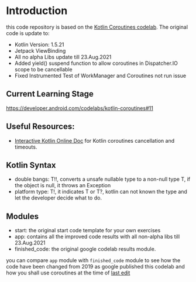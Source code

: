 # Introduction

this code repository is based on the [Kotlin Coroutines codelab](https://developer.android.com/codelabs/kotlin-coroutines#0). The original code is update to:


* Kotlin Version: 1.5.21
* Jetpack ViewBinding
* All no alpha Libs update till 23.Aug.2021
* Added yield() suspend function to allow coroutines in Dispatcher.IO scope to be cancellable
* Fixed Instrumented Test of WorkManager and Coroutines not run issue

## Current Learning Stage
https://developer.android.com/codelabs/kotlin-coroutines#11

## Useful Resources:
* [Interactive Kotlin Online Doc](https://kotlinlang.org/docs/cancellation-and-timeouts.html#making-computation-code-cancellable) for Kotlin coroutines cancellation and timeouts.

## Kotlin Syntax

* double bangs: T!!, converts a unsafe nullable type to a non-null type T, if the object is null, it throws an Exception
* platform type: T!, it indicates T or T?, kotlin can not known the type and let the developer decide what to do.

## Modules
* start: the original start code template for your own exercises
* app: contains all the improved code results with all non-alpha libs till 23.Aug.2021
* finished_code: the original google codelab results module.

you can compare `app` module with `finished_code` module to see how the code have been changed from 2019 as google published this codelab and how you shall use coroutines at the time of [last edit]

[last edit]: . "23.Aug.2021"

<!-- reference style link
non-alpha libs till [last edit][1]
[1]: 23-Aug-2021
Note the reference style link just make a link, it doesn't replace the text

https://stackoverflow.com/questions/24580042/github-markdown-are-macros-and-variables-possible/26196818#26196818
https://www.brianchildress.co/variables-in-markdown/

use liquid variables
https://shopify.github.io/liquid/tags/variable/
-->